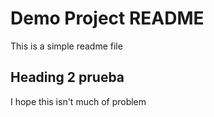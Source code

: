 # Demo Project README

This is a simple readme file

## Heading 2 prueba

I hope this isn't much of problem